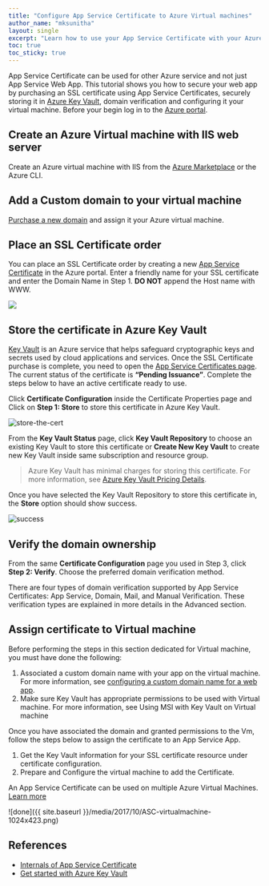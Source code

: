 ```yaml
---
title: "Configure App Service Certificate to Azure Virtual machines"
author_name: "mksunitha"
layout: single
excerpt: "Learn how to use your App Service Certificate with your Azure Virtual Machines."
toc: true
toc_sticky: true
---
```


App Service Certificate can be used for other Azure service and not just App Service Web App. This tutorial shows you how to secure your web app by purchasing an SSL certificate using App Service Certificates, securely storing it in [Azure Key Vault](https://docs.microsoft.com/azure/key-vault/key-vault-whatis), domain verification and configuring it your virtual machine. Before your begin log in to the [Azure portal](http://portal.azure.com/).

## Create an Azure Virtual machine with IIS web server

Create an Azure virtual machine with IIS from the [Azure Marketplace](https://docs.microsoft.com/azure/virtual-machines/windows/tutorial-secure-web-server#create-a-virtual-machine) or the Azure CLI.

## Add a Custom domain to your virtual machine

[Purchase a new domain](https://blogs.msdn.microsoft.com/appserviceteam/2017/07/31/assign-app-service-domain-to-azure-vm-or-azure-storage/) and assign it your Azure virtual machine.

## Place an SSL Certificate order

You can place an SSL Certificate order by creating a new [App Service Certificate](https://portal.azure.com/#create/Microsoft.SSL) in the Azure portal. Enter a friendly name for your SSL certificate and enter the Domain Name in Step 1. **DO NOT** append the Host name with WWW.

![](https://docs.microsoft.com/azure/app-service/media/app-service-web-purchase-ssl-web-site/createssl.png)

## Store the certificate in Azure Key Vault

[Key Vault](https://docs.microsoft.com/azure/key-vault/key-vault-whatis) is an Azure service that helps safeguard cryptographic keys and secrets used by cloud applications and services. Once the SSL Certificate purchase is complete, you need to open the [App Service Certificates page](https://portal.azure.com/#blade/HubsExtension/Resources/resourceType/Microsoft.CertificateRegistration%2FcertificateOrders). The current status of the certificate is **“Pending Issuance”**. Complete the steps below to have an active certificate ready to use.

Click **Certificate Configuration** inside the Certificate Properties page and Click on **Step 1: Store** to store this certificate in Azure Key Vault.

![store-the-cert](https://docs.microsoft.com/azure/app-service/media/app-service-web-purchase-ssl-web-site/readykv.png)

From the **Key Vault Status** page, click **Key Vault Repository** to choose an existing Key Vault to store this certificate or **Create New Key Vault** to create new Key Vault inside same subscription and resource group.

> Azure Key Vault has minimal charges for storing this certificate. For more information, see [Azure Key Vault Pricing Details](https://azure.microsoft.com/pricing/details/key-vault/).

Once you have selected the Key Vault Repository to store this certificate in, the **Store** option should show success.

![success](https://docs.microsoft.com/azure/app-service/media/app-service-web-purchase-ssl-web-site/kvstoresuccess.png)

## Verify the domain ownership

From the same **Certificate Configuration** page you used in Step 3, click **Step 2: Verify**. Choose the preferred domain verification method.

There are four types of domain verification supported by App Service Certificates: App Service, Domain, Mail, and Manual Verification. These verification types are explained in more details in the Advanced section.

## Assign certificate to Virtual machine

Before performing the steps in this section dedicated for Virtual machine, you must have done the following:

1. Associated a custom domain name with your app on the virtual machine. For more information, see [configuring a custom domain name for a web app](https://docs.microsoft.com/azure/app-service/app-service-web-tutorial-custom-domain).
1. Make sure Key Vault has appropriate permissions to be used with Virtual machine. For more information, see Using MSI with Key Vault on Virtual machine

Once you have associated the domain and granted permissions to the Vm, follow the steps below to assign the certificate to an App Service App.

1. Get the Key Vault information for your SSL certificate resource under certificate configuration.
1. Prepare and Configure the virtual machine to add the Certificate.

An App Service Certificate can be used on multiple Azure Virtual Machines. [Learn more](https://docs.microsoft.com/azure/azure-stack/user/azure-stack-kv-push-secret-into-vm)

![done]({{ site.baseurl }}/media/2017/10/ASC-virtualmachine-1024x423.png)

## References

- [Internals of App Service Certificate](https://azure.microsoft.com/blog/internals-of-app-service-certificate/)
- [Get started with Azure Key Vault](https://docs.microsoft.com/azure/key-vault/)
